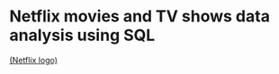 # Netflix movies and TV shows data analysis using SQL


[(Netflix logo)](https://github.com/krish21404/netflix_sql/blob/main/Netflix_Logo_RGB.eps)
